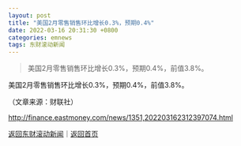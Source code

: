 ```yaml
---
layout: post
title: "美国2月零售销售环比增长0.3%，预期0.4%"
date: 2022-03-16 20:31:30 +0800
categories: emnews
tags: 东财滚动新闻
---
```

> 美国2月零售销售环比增长0.3%，预期0.4%，前值3.8%。

<p>美国2月零售销售环比增长0.3%，预期0.4%，前值3.8%。 </p><p class="em_media">（文章来源：财联社）</p>

<http://finance.eastmoney.com/news/1351,202203162312397074.html>

[返回东财滚动新闻](//finews.withounder.com/emnews/)｜[返回首页](//finews.withounder.com/)